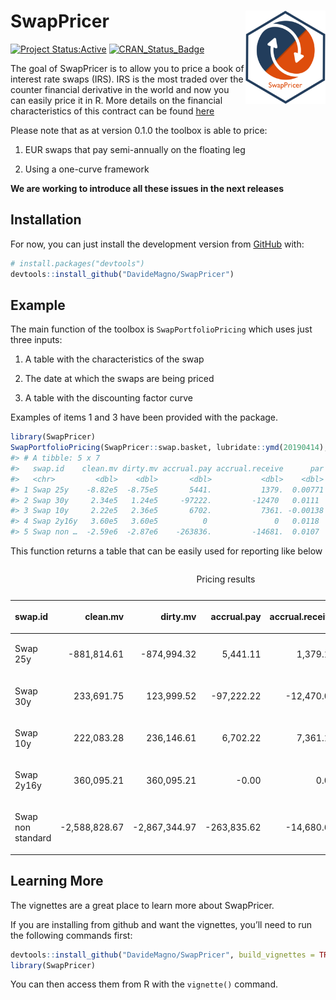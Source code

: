 
<!-- README.md is generated from README.Rmd. Please edit that file -->

# SwapPricer <img src="man/figures/SwapPricerHex.png" align="right" height="149" width="128.5"/>

<!-- badges: start -->

[![Project
Status:Active](http://www.repostatus.org/badges/latest/active.svg)](http://www.repostatus.org/#active)
[![CRAN\_Status\_Badge](https://www.r-pkg.org/badges/version/SwapPricer)](https://CRAN.R-project.org/package=SwapPricer)

<!-- badges: end -->

The goal of SwapPricer is to allow you to price a book of interest rate
swaps (IRS). IRS is the most traded over the counter financial
derivative in the world and now you can easily price it in R. More
details on the financial characteristics of this contract can be found
[here](https://en.wikipedia.org/wiki/Interest_rate_swap)

Please note that as at version 0.1.0 the toolbox is able to price:

1)  EUR swaps that pay semi-annually on the floating leg

2)  Using a one-curve framework

**We are working to introduce all these issues in the next releases**

## Installation

For now, you can just install the development version from
[GitHub](https://github.com/) with:

``` r
# install.packages("devtools")
devtools::install_github("DavideMagno/SwapPricer")
```

## Example

The main function of the toolbox is `SwapPortfolioPricing` which uses
just three inputs:

1)  A table with the characteristics of the swap

2)  The date at which the swaps are being priced

3)  A table with the discounting factor curve

Examples of items 1 and 3 have been provided with the package.

``` r
library(SwapPricer)
SwapPortfolioPricing(SwapPricer::swap.basket, lubridate::ymd(20190414), SwapPricer::df.table)
#> # A tibble: 5 x 7
#>   swap.id    clean.mv dirty.mv accrual.pay accrual.receive      par    pv01
#>   <chr>         <dbl>    <dbl>       <dbl>           <dbl>    <dbl>   <dbl>
#> 1 Swap 25y    -8.82e5  -8.75e5       5441.           1379.  0.00771 -12394.
#> 2 Swap 30y     2.34e5   1.24e5     -97222.         -12470   0.0111   20867.
#> 3 Swap 10y     2.22e5   2.36e5       6702.           7361. -0.00138  -5724.
#> 4 Swap 2y16y   3.60e5   3.60e5          0               0   0.0118  -11163.
#> 5 Swap non …  -2.59e6  -2.87e6    -263836.         -14681.  0.0107   27914.
```

This function returns a table that can be easily used for reporting like
below

<table class="table table-striped table-hover table-condensed table-responsive" style="margin-left: auto; margin-right: auto;">

<caption>

Pricing results

</caption>

<thead>

<tr>

<th style="text-align:left;">

swap.id

</th>

<th style="text-align:right;">

clean.mv

</th>

<th style="text-align:right;">

dirty.mv

</th>

<th style="text-align:right;">

accrual.pay

</th>

<th style="text-align:right;">

accrual.receive

</th>

<th style="text-align:right;">

par

</th>

<th style="text-align:right;">

pv01

</th>

</tr>

</thead>

<tbody>

<tr>

<td style="text-align:left;">

Swap 25y

</td>

<td style="text-align:right;">

\-881,814.61

</td>

<td style="text-align:right;">

\-874,994.32

</td>

<td style="text-align:right;">

5,441.11

</td>

<td style="text-align:right;">

1,379.18

</td>

<td style="text-align:right;">

0.77%

</td>

<td style="text-align:right;">

\-12,393.65

</td>

</tr>

<tr>

<td style="text-align:left;">

Swap 30y

</td>

<td style="text-align:right;">

233,691.75

</td>

<td style="text-align:right;">

123,999.52

</td>

<td style="text-align:right;">

\-97,222.22

</td>

<td style="text-align:right;">

\-12,470.00

</td>

<td style="text-align:right;">

1.11%

</td>

<td style="text-align:right;">

20,867.00

</td>

</tr>

<tr>

<td style="text-align:left;">

Swap 10y

</td>

<td style="text-align:right;">

222,083.28

</td>

<td style="text-align:right;">

236,146.61

</td>

<td style="text-align:right;">

6,702.22

</td>

<td style="text-align:right;">

7,361.11

</td>

<td style="text-align:right;">

\-0.14%

</td>

<td style="text-align:right;">

\-5,724.42

</td>

</tr>

<tr>

<td style="text-align:left;">

Swap 2y16y

</td>

<td style="text-align:right;">

360,095.21

</td>

<td style="text-align:right;">

360,095.21

</td>

<td style="text-align:right;">

\-0.00

</td>

<td style="text-align:right;">

0.00

</td>

<td style="text-align:right;">

1.18%

</td>

<td style="text-align:right;">

\-11,163.37

</td>

</tr>

<tr>

<td style="text-align:left;">

Swap non standard

</td>

<td style="text-align:right;">

\-2,588,828.67

</td>

<td style="text-align:right;">

\-2,867,344.97

</td>

<td style="text-align:right;">

\-263,835.62

</td>

<td style="text-align:right;">

\-14,680.68

</td>

<td style="text-align:right;">

1.07%

</td>

<td style="text-align:right;">

27,914.07

</td>

</tr>

</tbody>

</table>

## Learning More

The vignettes are a great place to learn more about SwapPricer.

If you are installing from github and want the vignettes, you’ll need to
run the following commands
first:

``` r
devtools::install_github("DavideMagno/SwapPricer", build_vignettes = TRUE)
library(SwapPricer)
```

You can then access them from R with the `vignette()` command.
